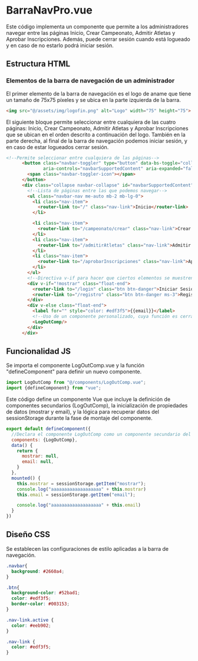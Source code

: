 # BarraNavPro.vue

Este código implementa un componente que permite a los administradores navegar entre las páginas Inicio, Crear Campeonato, Admitir Atletas y Aprobar Inscripciones. Además, puede cerrar sesión cuando está logueado y en caso de no estarlo podrá iniciar sesión.

## Estructura HTML

### Elementos de la barra de navegación de un administrador

El primer elemento de la barra de navegación es el logo de aname que tiene un tamaño de 75x75 píxeles y se ubica en la parte izquierda de la barra.

```html
<img src="@/assets/img/logofin.png" alt="Logo" width="75" height="75">
```
El siguiente bloque permite seleccionar entre cualquiera de las cuatro páginas: Inicio, Crear Campeonato, Admitir Atletas y Aprobar Inscripciones que se ubican en el orden descrito a continuación del logo. También en la parte derecha, al final de la barra de navegación podemos iniciar sesión, y en caso de estar logueados cerrar sesión.  

```html
<!--Permite seleccionar entre cualquiera de las páginas-->
      <button class="navbar-toggler" type="button" data-bs-toggle="collapse" data-bs-target="#navbarSupportedContent"
              aria-controls="navbarSupportedContent" aria-expanded="false" aria-label="Toggle navigation">
        <span class="navbar-toggler-icon"></span>
      </button>
      <div class="collapse navbar-collapse" id="navbarSupportedContent">
        <!--Lista de páginas entre las que podemos navegar-->
        <ul class="navbar-nav me-auto mb-2 mb-lg-0">
          <li class="nav-item">
            <router-link to="/" class="nav-link">Inicio</router-link>
          </li>

          <li class="nav-item">
            <router-link to="/campeonato/crear" class="nav-link">Crear Campeonato</router-link>
          </li>
          <li class="nav-item">
            <router-link to="/admitirAtletas" class="nav-link">Admitir Atletas</router-link>
          </li>
          <li class="nav-item">
            <router-link to="/aprobarInscripciones" class="nav-link">Aprobar Inscripciones</router-link>
          </li>
        </ul>
        <!--Directiva v-if para hacer que ciertos elementos se muestren o no, dependiendo del valor de la variable "mostrar".-->
        <div v-if="!mostrar" class="float-end">
          <router-link to="/login" class="btn btn-danger">Iniciar Sesión</router-link>
          <router-link to="/registro" class="btn btn-danger ms-3">Registrarse</router-link>
        </div>
        <div v-else class="float-end">
          <label for="" style="color: #edf3f5">{{email}}</label>
          <!--Uso de un componente personalizado, cuya función es cerrar sesión-->
          <LogOutComp/>
        </div>
      </div>
```
## Funcionalidad JS

Se importa el componente LogOutComp.vue y la función "defineComponent" para definir un nuevo componente.

```javascript
import LogOutComp from "@/components/LogOutComp.vue";
import {defineComponent} from "vue";
```

Este código define un componente Vue que incluye la definición de componentes secundarios (LogOutComp), la inicialización de propiedades de datos (mostrar y email), y la lógica para recuperar datos del sessionStorage durante la fase de montaje del componente.

```javascript
export default defineComponent({
  //Declara el componente LogOutComp como un componente secundario del componente actual. Así, el componente LogOutComp puede ser utilizado dentro del componente actual.
  components: {LogOutComp},
  data() {
    return {
      mostrar: null,
      email: null,
    }
  },
  mounted() {
    this.mostrar = sessionStorage.getItem("mostrar");
    console.log("aaaaaaaaaaaaaaaaaaa" + this.mostrar)
    this.email = sessionStorage.getItem("email");

    console.log("aaaaaaaaaaaaaaaaaaa" + this.email)
  }
})
```

## Diseño CSS

Se establecen las configuraciones de estilo aplicadas a la barra de navegación.

```css
.navbar{
  background: #2660a4;
}

.btn{
  background-color: #52bad1;
  color: #edf3f5;
  border-color: #003153;
}

.nav-link.active {
  color: #eeb902;
}

.nav-link {
  color: #edf3f5;
}
```
